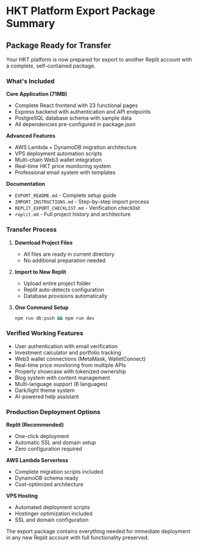 # HKT Platform Export Package Summary

## Package Ready for Transfer

Your HKT platform is now prepared for export to another Replit account with a complete, self-contained package.

### What's Included

**Core Application (71MB)**
- Complete React frontend with 23 functional pages
- Express backend with authentication and API endpoints
- PostgreSQL database schema with sample data
- All dependencies pre-configured in package.json

**Advanced Features**
- AWS Lambda + DynamoDB migration architecture
- VPS deployment automation scripts
- Multi-chain Web3 wallet integration
- Real-time HKT price monitoring system
- Professional email system with templates

**Documentation**
- `EXPORT_README.md` - Complete setup guide
- `IMPORT_INSTRUCTIONS.md` - Step-by-step import process
- `REPLIT_EXPORT_CHECKLIST.md` - Verification checklist
- `replit.md` - Full project history and architecture

### Transfer Process

1. **Download Project Files**
   - All files are ready in current directory
   - No additional preparation needed

2. **Import to New Replit**
   - Upload entire project folder
   - Replit auto-detects configuration
   - Database provisions automatically

3. **One Command Setup**
   ```bash
   npm run db:push && npm run dev
   ```

### Verified Working Features

- User authentication with email verification
- Investment calculator and portfolio tracking
- Web3 wallet connections (MetaMask, WalletConnect)
- Real-time price monitoring from multiple APIs
- Property showcase with tokenized ownership
- Blog system with content management
- Multi-language support (6 languages)
- Dark/light theme system
- AI-powered help assistant

### Production Deployment Options

**Replit (Recommended)**
- One-click deployment
- Automatic SSL and domain setup
- Zero configuration required

**AWS Lambda Serverless**
- Complete migration scripts included
- DynamoDB schema ready
- Cost-optimized architecture

**VPS Hosting**
- Automated deployment scripts
- Hostinger optimization included
- SSL and domain configuration

The export package contains everything needed for immediate deployment in any new Replit account with full functionality preserved.